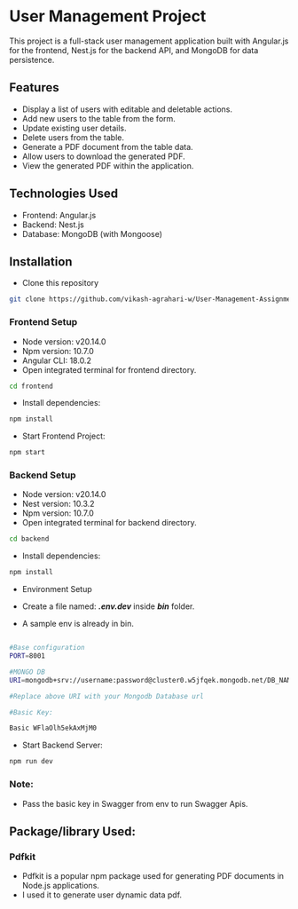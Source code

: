 
# User Management Project
This project is a full-stack user management application built with Angular.js for the frontend, Nest.js for the backend API, and MongoDB for data persistence.

## Features
- Display a list of users with editable and deletable actions.
- Add new users to the table from the form.
- Update existing user details.
- Delete users from the table.
- Generate a PDF document from the table data.
- Allow users to download the generated PDF.
- View the generated PDF within the application.

## Technologies Used
- Frontend: Angular.js
- Backend: Nest.js
- Database: MongoDB (with Mongoose)

## Installation
- Clone this repository
```bash
git clone https://github.com/vikash-agrahari-w/User-Management-Assignment
```
### Frontend Setup
- Node version:  v20.14.0
- Npm version: 10.7.0
- Angular CLI: 18.0.2
- Open integrated terminal for frontend directory.
``` bash
cd frontend
```
- Install dependencies:

```bash
npm install
```
- Start Frontend Project:

```bash
npm start
```
### Backend Setup
- Node version:  v20.14.0
- Nest version: 10.3.2
- Npm version: 10.7.0
- Open integrated terminal for backend directory.
``` bash
cd backend
```
- Install dependencies:

```bash
npm install
```

- Environment Setup

- Create a file named: **_.env.dev_** inside **_bin_** folder.
- A sample env is already in bin.

```bash

#Base configuration
PORT=8001

#MONGO DB
URI=mongodb+srv://username:password@cluster0.w5jfqek.mongodb.net/DB_NAME

#Replace above URI with your Mongodb Database url 

#Basic Key:

Basic WFlaOlh5ekAxMjM0

```
- Start Backend Server:
```bash
npm run dev
``````

### Note: 
- Pass the basic key in Swagger from env to run Swagger Apis.

## Package/library Used:

### Pdfkit
- Pdfkit is a popular npm package used for generating PDF documents in Node.js applications. 
- I used it to generate user dynamic data pdf.